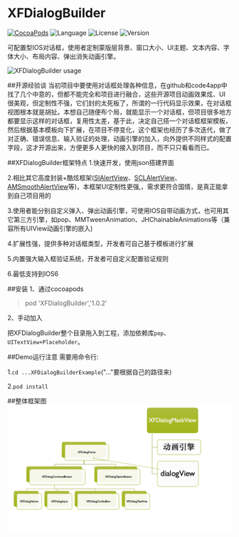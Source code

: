# XFDialogBuilder

[![CocoaPods](https://img.shields.io/badge/cocoapods-v1.0.2-brightgreen.svg)](http://cocoadocs.org/docsets/XFSettings)
![Language](https://img.shields.io/badge/language-ObjC-orange.svg)
![License](https://img.shields.io/npm/l/express.svg)
![Version](https://img.shields.io/badge/platform-ios6%2B-green.svg)

可配置型IOS对话框，使用者定制蒙版层背景、窗口大小、UI主题、文本内容、字体大小、布局内容、弹出消失动画引擎。

![XFDialogBuilder usage](./ScreenShot/usage.gif)

##开源经验谈
当初项目中要使用对话框处理各种信息，在github和code4app中找了几个中意的，但都不能完全和项目进行融合，这些开源项目动画效果炫、UI很美观，但定制性不强，它们封的太死板了，所谓的一行代码显示效果，在对话框视图根本就是胡扯。本想自己随便布个局，就能显示一个对话框，但项目很多地方都要显示这样的对话框，复用性太差，基于此，决定自己搭一个对话框框架模板，然后根据基本模板向下扩展，在项目不停变化，这个框架也经历了多次迭代，做了对正确、错误信息、输入验证的处理，动画引擎的加入，向外提供不同样式的配置字段，这才开源出来，方便更多人更快的接入到项目，而不只只看看而已。

##XFDialogBuilder框架特点
1.快速开发，使用json搭建界面

2.相比其它高度封装+酷炫框架([SIAlertView](https://github.com/Sumi-Interactive/SIAlertView)、[SCLAlertView](https://github.com/dogo/SCLAlertView)、[AMSmoothAlertView](https://github.com/mtonio91/AMSmoothAlert)等)，本框架UI定制性更强,，需求更符合国情，是真正能拿到自己项目用的

3.使用者能分别自定义弹入、弹出动画引擎，可使用IOS自带动画方式，也可用其它第三方引擎，如pop、MMTweenAnimation、JHChainableAnimations等（兼容所有UIView动画引擎的嵌入)

4.扩展性强，提供多种对话框类型，开发者可自己基于模板进行扩展

5.内置强大输入框验证系统，开发者可自定义配置验证规则

6.最低支持到IOS6

##安装
1、通过cocoapods
> pod 'XFDialogBuilder','1.0.2'

2、手动加入

把XFDialogBuilder整个目录拖入到工程，添加依赖库`pop`、`UITextView+Placeholder`。

##Demo运行注意
需要用命令行:

1.`cd ...XFDialogBuilderExample`("..."要根据自己的路径来)

2.`pod install`


##整体框架图
![XFDialogBuilder framework](./ScreenShot/framework.png)
